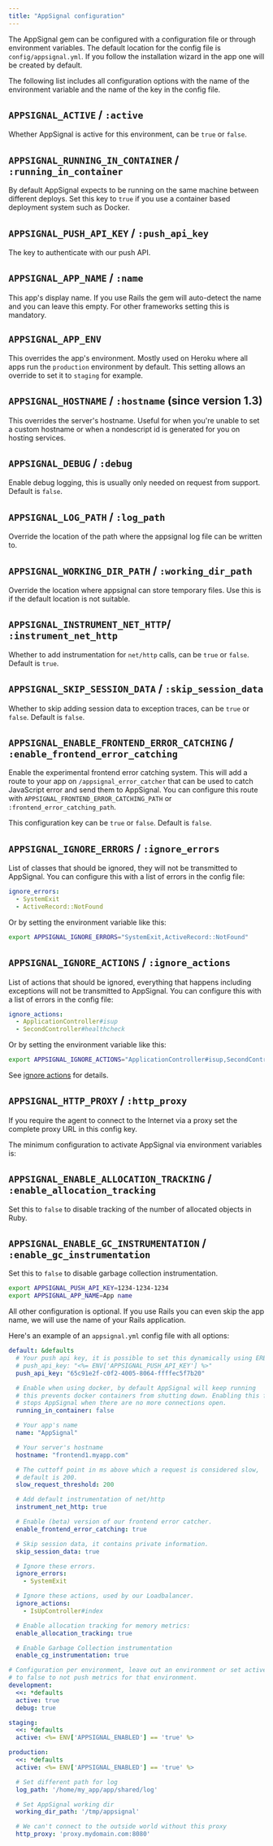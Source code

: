 ```yaml
---
title: "AppSignal configuration"
---
```


The AppSignal gem can be configured with a configuration file or through environment variables. The default location for the config file
is `config/appsignal.yml`. If you follow the installation wizard in the app one will be created by default.

The following list includes all configuration options with the name of the environment variable and the name of the key in the config file.

## `APPSIGNAL_ACTIVE` / `:active`
Whether AppSignal is active for this environment, can be `true` or `false`.

## `APPSIGNAL_RUNNING_IN_CONTAINER` / `:running_in_container`
By default AppSignal expects to be running on the same machine between different deploys. Set this key to `true` if you use a container based deployment system
such as Docker.

## `APPSIGNAL_PUSH_API_KEY` / `:push_api_key`
The key to authenticate with our push API.

## `APPSIGNAL_APP_NAME` / `:name`
This app's display name. If you use  Rails the gem will auto-detect the name and you can leave this empty. For other frameworks setting this is mandatory.

## `APPSIGNAL_APP_ENV`
This overrides the app's environment. Mostly used on Heroku where all apps run the `production` environment by default. This setting allows an override to set it to `staging` for example.

## `APPSIGNAL_HOSTNAME` / `:hostname` (since version 1.3)

This overrides the server's hostname. Useful for when you're unable to set a custom hostname or when a nondescript id is generated for you on hosting services.

## `APPSIGNAL_DEBUG` / `:debug`
Enable debug logging, this is usually only needed on request from support. Default is `false`.

## `APPSIGNAL_LOG_PATH` / `:log_path`
Override the location of the path where the appsignal log file can be written to.

## `APPSIGNAL_WORKING_DIR_PATH` / `:working_dir_path`
Override the location where appsignal can store temporary files. Use
this is if the default location is not suitable.

## `APPSIGNAL_INSTRUMENT_NET_HTTP`/ `:instrument_net_http`

Whether to add instrumentation for `net/http` calls, can be `true` or `false`. Default is `true`.

## `APPSIGNAL_SKIP_SESSION_DATA` / `:skip_session_data`

Whether to skip adding session data to exception traces, can be `true` or `false`. Default is `false`.

## `APPSIGNAL_ENABLE_FRONTEND_ERROR_CATCHING` / `:enable_frontend_error_catching`

Enable the experimental frontend error catching system. This will add a route to your app on `/appsignal_error_catcher` that can be used to
catch JavaScript error and send them to AppSignal. You can configure this route with `APPSIGNAL_FRONTEND_ERROR_CATCHING_PATH` or `:frontend_error_catching_path`.

This configuration key can be `true` or `false`. Default is `false`.

## `APPSIGNAL_IGNORE_ERRORS` / `:ignore_errors`

List of classes that should be ignored, they will not be transmitted to AppSignal. You can configure this with a list of errors in the config file:

```yml
ignore_errors:
  - SystemExit
  - ActiveRecord::NotFound
```

Or by setting the environment variable like this:

```bash
export APPSIGNAL_IGNORE_ERRORS="SystemExit,ActiveRecord::NotFound"
```

## `APPSIGNAL_IGNORE_ACTIONS` / `:ignore_actions`

List of actions that should be ignored, everything that happens including exceptions will not be transmitted to AppSignal.
You can configure this with a list of errors in the config file:

```yml
ignore_actions:
  - ApplicationController#isup
  - SecondController#healthcheck
```

Or by setting the environment variable like this:

```bash
export APPSIGNAL_IGNORE_ACTIONS="ApplicationController#isup,SecondController#healthcheck"
```

See [ignore actions](/gem-settings/ignore-actions.html) for details.

## `APPSIGNAL_HTTP_PROXY` / `:http_proxy`

If you require the agent to connect to the Internet via a proxy set the complete proxy URL in this config key.

The minimum configuration to activate AppSignal via environment variables is:

## `APPSIGNAL_ENABLE_ALLOCATION_TRACKING` / `:enable_allocation_tracking`
Set this to `false` to disable tracking of the number of allocated objects in Ruby.

## `APPSIGNAL_ENABLE_GC_INSTRUMENTATION` / `:enable_gc_instrumentation`
Set this to `false` to disable garbage collection instrumentation.

```bash
export APPSIGNAL_PUSH_API_KEY=1234-1234-1234
export APPSIGNAL_APP_NAME=App name
```

All other configuration is optional. If you use Rails you can even skip the app name, we will use the name of your Rails application.


Here's an example of an `appsignal.yml` config file with all options:

```yaml
default: &defaults
  # Your push api key, it is possible to set this dynamically using ERB:
  # push_api_key: "<%= ENV['APPSIGNAL_PUSH_API_KEY'] %>"
  push_api_key: "65c91e2f-c0f2-4005-8064-ffffec5f7b20"

  # Enable when using docker, by default AppSignal will keep running
  # this prevents docker containers from shutting down. Enabling this feature
  # stops AppSignal when there are no more connections open.
  running_in_container: false

  # Your app's name
  name: "AppSignal"

  # Your server's hostname
  hostname: "frontend1.myapp.com"

  # The cuttoff point in ms above which a request is considered slow,
  # default is 200.
  slow_request_threshold: 200

  # Add default instrumentation of net/http
  instrument_net_http: true

  # Enable (beta) version of our frontend error catcher.
  enable_frontend_error_catching: true

  # Skip session data, it contains private information.
  skip_session_data: true

  # Ignore these errors.
  ignore_errors:
    - SystemExit

  # Ignore these actions, used by our Loadbalancer.
  ignore_actions:
    - IsUpController#index

  # Enable allocation tracking for memory metrics:
  enable_allocation_tracking: true

  # Enable Garbage Collection instrumentation
  enable_cg_instrumentation: true

# Configuration per environment, leave out an environment or set active
# to false to not push metrics for that environment.
development:
  <<: *defaults
  active: true
  debug: true

staging:
  <<: *defaults
  active: <%= ENV['APPSIGNAL_ENABLED'] == 'true' %>

production:
  <<: *defaults
  active: <%= ENV['APPSIGNAL_ENABLED'] == 'true' %>

  # Set different path for log
  log_path: '/home/my_app/app/shared/log'

  # Set AppSignal working dir
  working_dir_path: '/tmp/appsignal'

  # We can't connect to the outside world without this proxy
  http_proxy: 'proxy.mydomain.com:8080'

```
